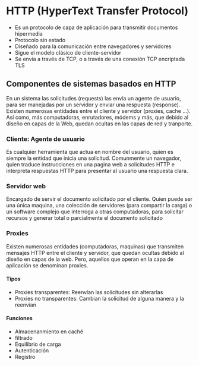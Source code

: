 # HTTP (HyperText Transfer Protocol)
- Es un protocolo de capa de aplicación para transmitir documentos hipermedia
- Protocolo sin estado
- Diseñado para la comunicación entre navegadores y servidores
- Sigue el modelo clásico de cliente-servidor
- Se envía a través de TCP, o a través de una conexión TCP encriptada TLS

## Componentes de sistemas basados en HTTP
En un sistema las solicitudes (requests) las envía un agente de usuario, para ser
manejadas por un servidor y enviar una respuesta (response).
Existen numerosas entidades entre el cliente y servidor (proxies, cache ...). Así como,
más computadoras, enrutadores, módems y más, que debido al diseño en capas de la Web,
quedan ocultas en las capas de red y tranporte.
### Cliente: Agente de usuario
Es cualquier herramienta que actua en nombre del usuario, quien es siempre la entidad
que inicia una solicitud.
Comunmente un navegador, quien traduce instrucciones en una pagina web a solicitudes HTTP
e interpreta respuestas HTTP para presentar al usuario una respuesta clara.
### Servidor web
Encargado de servir el documento solicitado por el cliente. Quien puede ser una única
maquina, una colección de servidores (para compartir la carga) o un software complejo que
interroga a otras computadoras, para solicitar recursos y generar total o parcialmente el
documento solicitado
### Proxies
Existen numerosas entidades (computadoras, maquinas) que transmiten mensajes HTTP entre
el cliente y servidor, que quedan ocultas debido al diseño en capas de la web. Pero,
aquellos que operan en la capa de aplicación se denominan proxies.
#### Tipos
- Proxies transparentes: Reenvían las solicitudes sin alterarlas
- Proxies no transparentes: Cambian la solicitud de alguna manera y la reenvían
#### Funciones
- Almacenanmiento en caché
- filtrado
- Equilibrio de carga
- Autenticación
- Registro
